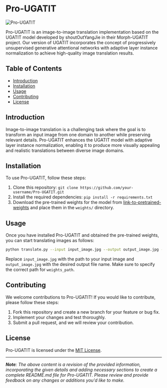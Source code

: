 # Pro-UGATIT

![Pro-UGATIT](https://link-to-your-image.com)

Pro-UGATIT is an image-to-image translation implementation based on the UGATIT model developed by shoutOutYangJie in their Morph-UGATIT project. Our version of UGATIT incorporates the concept of progressively unsupervised generative attentional networks with adaptive layer instance normalization to achieve high-quality image translation results.

## Table of Contents

- [Introduction](#introduction)
- [Installation](#installation)
- [Usage](#usage)
- [Contributing](#contributing)
- [License](#license)

## Introduction

Image-to-image translation is a challenging task where the goal is to transform an input image from one domain to another while preserving relevant details. Pro-UGATIT enhances the UGATIT model with adaptive layer instance normalization, enabling it to produce more visually appealing and realistic translations between diverse image domains.

## Installation

To use Pro-UGATIT, follow these steps:

1. Clone this repository: `git clone https://github.com/your-username/Pro-UGATIT.git`
2. Install the required dependencies: `pip install -r requirements.txt`
3. Download the pre-trained weights for the model from [link-to-pretrained-weights](https://link-to-pretrained-weights.com) and place them in the `weights/` directory.

## Usage

Once you have installed Pro-UGATIT and obtained the pre-trained weights, you can start translating images as follows:

```bash
python translate.py --input input_image.jpg --output output_image.jpg --weights weights_path
```

Replace `input_image.jpg` with the path to your input image and `output_image.jpg` with the desired output file name. Make sure to specify the correct path for `weights_path`.

## Contributing

We welcome contributions to Pro-UGATIT! If you would like to contribute, please follow these steps:

1. Fork this repository and create a new branch for your feature or bug fix.
2. Implement your changes and test thoroughly.
3. Submit a pull request, and we will review your contribution.

## License

Pro-UGATIT is licensed under the [MIT License](https://opensource.org/licenses/MIT).

---
_**Note**: The above content is a revision of the provided information, incorporating the given details and adding necessary sections to create a complete README.md file for Pro-UGATIT. Please review and provide feedback on any changes or additions you'd like to make._
